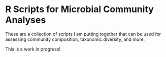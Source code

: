 # R Scripts for Microbial Community Analyses

These are a collection of scripts I am putting together that can be used for assessing community composition, taxonomic diversity, and more. 

This is a work in progress!

